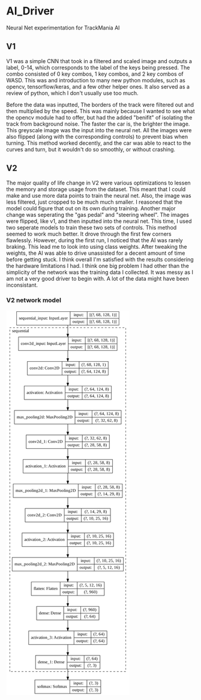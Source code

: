 # AI_Driver
Neural Net experimentation for TrackMania AI

## V1
V1 was a simple CNN that took in a filtered and scaled image and outputs a label, 0-14, which corresponds to the label of the keys being pressed. The combo consisted of 0 key combos, 1 key combos, and 2 key combos of WASD. This was and introduction to many new python modules, such as opencv, tensorflow/keras, and a few other helper ones. It also served as a review of python, which I don't usually use too much.

Before the data was inputted, The borders of the track were filtered out and then multiplied by the speed. This was mainly because I wanted to see what the opencv module had to offer, but had the added "benifit" of isolating the track from background noise. The faster the car is, the brighter the image. This greyscale image was the input into the neural net. All the images were also flipped (along with the corresponding controls) to prevent bias when turning. This method worked decently, and the car was able to react to the curves and turn, but it wouldn't do so smoothly, or without crashing.

## V2
The major quality of life change in V2 were various optimizations to lessen the memory and storage usage from the dataset. This meant that I could make and use more data points to train the neural net. Also, the image was less filtered, just cropped to be much much smaller. I reasoned that the model could figure that out on its own during training. Another major change was seperating the "gas pedal" and "steering wheel". The images were flipped, like v1, and then inputted into the neural net. This time, I used two seperate models to train these two sets of controls. This method seemed to work much better. It drove through the first few corners flawlessly. However, during the first run, I noticed that the AI was rarely braking. This lead me to look into using class weights. After tweaking the weights, the AI was able to drive unassisted for a decent amount of time before getting stuck. I think overall I'm satisfied with the results considering the hardware limitations I had. I think one big problem I had other than the simplicity of the network was the training data I collected. It was messy as I am not a very good driver to begin with. A lot of the data might have been inconsistant.

### V2 network model

![Model](https://github.com/benxie0/AI_Driver/blob/master/V2/model.png)
